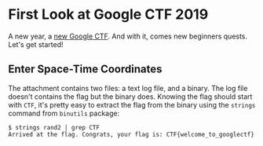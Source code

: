 # First Look at Google CTF 2019

A new year, a
[new Google CTF](https://security.googleblog.com/2019/05/google-ctf-2019-is-here.html).
And with it, comes new beginners quests. Let's get started!

## Enter Space-Time Coordinates

The attachment contains two files: a text log file, and a binary. The log file
doesn't contains the flag but the binary does. Knowing the flag should start
with `CTF`, it's pretty easy to extract the flag from the binary using the
`strings` command from `binutils` package:

```
$ strings rand2 | grep CTF
Arrived at the flag. Congrats, your flag is: CTF{welcome_to_googlectf}
```
